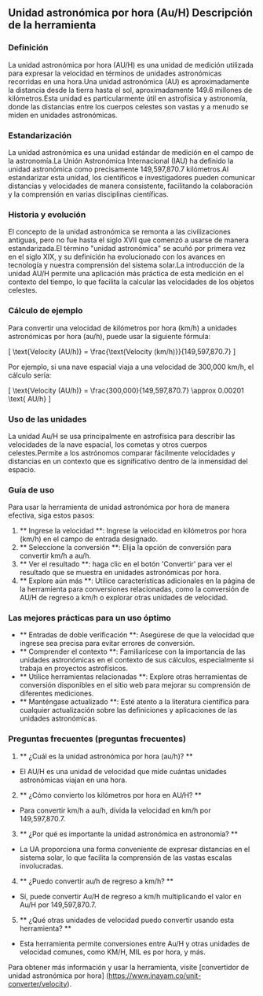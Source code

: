 ## Unidad astronómica por hora (Au/H) Descripción de la herramienta

### Definición
La unidad astronómica por hora (AU/H) es una unidad de medición utilizada para expresar la velocidad en términos de unidades astronómicas recorridas en una hora.Una unidad astronómica (AU) es aproximadamente la distancia desde la tierra hasta el sol, aproximadamente 149.6 millones de kilómetros.Esta unidad es particularmente útil en astrofísica y astronomía, donde las distancias entre los cuerpos celestes son vastas y a menudo se miden en unidades astronómicas.

### Estandarización
La unidad astronómica es una unidad estándar de medición en el campo de la astronomía.La Unión Astronómica Internacional (IAU) ha definido la unidad astronómica como precisamente 149,597,870.7 kilómetros.Al estandarizar esta unidad, los científicos e investigadores pueden comunicar distancias y velocidades de manera consistente, facilitando la colaboración y la comprensión en varias disciplinas científicas.

### Historia y evolución
El concepto de la unidad astronómica se remonta a las civilizaciones antiguas, pero no fue hasta el siglo XVII que comenzó a usarse de manera estandarizada.El término "unidad astronómica" se acuñó por primera vez en el siglo XIX, y su definición ha evolucionado con los avances en tecnología y nuestra comprensión del sistema solar.La introducción de la unidad AU/H permite una aplicación más práctica de esta medición en el contexto del tiempo, lo que facilita la calcular las velocidades de los objetos celestes.

### Cálculo de ejemplo
Para convertir una velocidad de kilómetros por hora (km/h) a unidades astronómicas por hora (au/h), puede usar la siguiente fórmula:

\[ \text{Velocity (AU/h)} = \frac{\text{Velocity (km/h)}}{149,597,870.7} \]

Por ejemplo, si una nave espacial viaja a una velocidad de 300,000 km/h, el cálculo sería:

\[ \text{Velocity (AU/h)} = \frac{300,000}{149,597,870.7} \approx 0.00201 \text{ AU/h} \]

### Uso de las unidades
La unidad Au/H se usa principalmente en astrofísica para describir las velocidades de la nave espacial, los cometas y otros cuerpos celestes.Permite a los astrónomos comparar fácilmente velocidades y distancias en un contexto que es significativo dentro de la inmensidad del espacio.

### Guía de uso
Para usar la herramienta de unidad astronómica por hora de manera efectiva, siga estos pasos:

1. ** Ingrese la velocidad **: Ingrese la velocidad en kilómetros por hora (km/h) en el campo de entrada designado.
2. ** Seleccione la conversión **: Elija la opción de conversión para convertir km/h a au/h.
3. ** Ver el resultado **: haga clic en el botón 'Convertir' para ver el resultado que se muestra en unidades astronómicas por hora.
4. ** Explore aún más **: Utilice características adicionales en la página de la herramienta para conversiones relacionadas, como la conversión de AU/H de regreso a km/h o explorar otras unidades de velocidad.

### Las mejores prácticas para un uso óptimo
- ** Entradas de doble verificación **: Asegúrese de que la velocidad que ingrese sea precisa para evitar errores de conversión.
- ** Comprender el contexto **: Familiarícese con la importancia de las unidades astronómicas en el contexto de sus cálculos, especialmente si trabaja en proyectos astrofísicos.
- ** Utilice herramientas relacionadas **: Explore otras herramientas de conversión disponibles en el sitio web para mejorar su comprensión de diferentes mediciones.
- ** Manténgase actualizado **: Esté atento a la literatura científica para cualquier actualización sobre las definiciones y aplicaciones de las unidades astronómicas.

### Preguntas frecuentes (preguntas frecuentes)

1. ** ¿Cuál es la unidad astronómica por hora (au/h)? **
- El AU/H es una unidad de velocidad que mide cuántas unidades astronómicas viajan en una hora.

2. ** ¿Cómo convierto los kilómetros por hora en AU/H? **
- Para convertir km/h a au/h, divida la velocidad en km/h por 149,597,870.7.

3. ** ¿Por qué es importante la unidad astronómica en astronomía? **
- La UA proporciona una forma conveniente de expresar distancias en el sistema solar, lo que facilita la comprensión de las vastas escalas involucradas.

4. ** ¿Puedo convertir au/h de regreso a km/h? **
- Sí, puede convertir Au/H de regreso a km/h multiplicando el valor en Au/H por 149,597,870.7.

5. ** ¿Qué otras unidades de velocidad puedo convertir usando esta herramienta? **
- Esta herramienta permite conversiones entre Au/H y otras unidades de velocidad comunes, como KM/H, MIL es por hora, y más.

Para obtener más información y usar la herramienta, visite [convertidor de unidad astronómica por hora] (https://www.inayam.co/unit-converter/velocity).